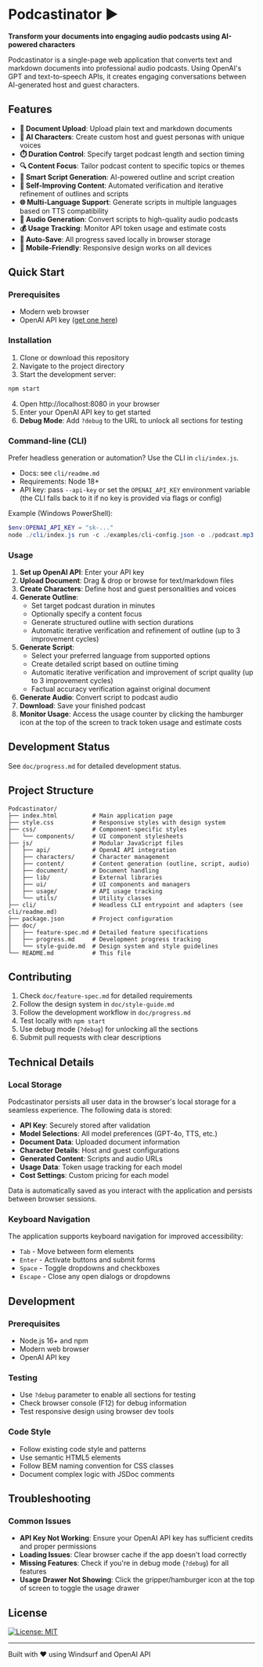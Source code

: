 # Podcastinator ▶️

**Transform your documents into engaging audio podcasts using AI-powered characters**

Podcastinator is a single-page web application that converts text and markdown documents into professional audio podcasts. Using OpenAI's GPT and text-to-speech APIs, it creates engaging conversations between AI-generated host and guest characters.

## Features

- **📄 Document Upload**: Upload plain text and markdown documents
- **🤖 AI Characters**: Create custom host and guest personas with unique voices
- **⏱️ Duration Control**: Specify target podcast length and section timing
- **🔍 Content Focus**: Tailor podcast content to specific topics or themes
- **📝 Smart Script Generation**: AI-powered outline and script creation
- **🤔 Self-Improving Content**: Automated verification and iterative refinement of outlines and scripts
- **🌐 Multi-Language Support**: Generate scripts in multiple languages based on TTS compatibility
- **🎵 Audio Generation**: Convert scripts to high-quality audio podcasts
- **💰 Usage Tracking**: Monitor API token usage and estimate costs
- **💾 Auto-Save**: All progress saved locally in browser storage
- **📱 Mobile-Friendly**: Responsive design works on all devices

## Quick Start

### Prerequisites
- Modern web browser
- OpenAI API key ([get one here](https://platform.openai.com/api-keys))

### Installation

1. Clone or download this repository
2. Navigate to the project directory
3. Start the development server:

```bash
npm start
```

4. Open http://localhost:8080 in your browser
5. Enter your OpenAI API key to get started
6. **Debug Mode**: Add `?debug` to the URL to unlock all sections for testing

### Command-line (CLI)

Prefer headless generation or automation? Use the CLI in `cli/index.js`.

- Docs: see `cli/readme.md`
- Requirements: Node 18+
- API key: pass `--api-key` or set the `OPENAI_API_KEY` environment variable (the CLI falls back to it if no key is provided via flags or config)

Example (Windows PowerShell):

```powershell
$env:OPENAI_API_KEY = "sk-..."
node ./cli/index.js run -c ./examples/cli-config.json -o ./podcast.mp3
```

### Usage

1. **Set up OpenAI API**: Enter your API key
2. **Upload Document**: Drag & drop or browse for text/markdown files
3. **Create Characters**: Define host and guest personalities and voices
4. **Generate Outline**:
   - Set target podcast duration in minutes
   - Optionally specify a content focus
   - Generate structured outline with section durations
   - Automatic iterative verification and refinement of outline (up to 3 improvement cycles)
5. **Generate Script**: 
   - Select your preferred language from supported options
   - Create detailed script based on outline timing
   - Automatic iterative verification and improvement of script quality (up to 3 improvement cycles)
   - Factual accuracy verification against original document
6. **Generate Audio**: Convert script to podcast audio
7. **Download**: Save your finished podcast
8. **Monitor Usage**: Access the usage counter by clicking the hamburger icon at the top of the screen to track token usage and estimate costs

## Development Status

See `doc/progress.md` for detailed development status.

## Project Structure

```
Podcastinator/
├── index.html          # Main application page
├── style.css           # Responsive styles with design system
├── css/                # Component-specific styles
│   └── components/     # UI component stylesheets
├── js/                 # Modular JavaScript files
│   ├── api/            # OpenAI API integration
│   ├── characters/     # Character management
│   ├── content/        # Content generation (outline, script, audio)
│   ├── document/       # Document handling
│   ├── lib/            # External libraries
│   ├── ui/             # UI components and managers
│   ├── usage/          # API usage tracking
│   └── utils/          # Utility classes
├── cli/                # Headless CLI entrypoint and adapters (see cli/readme.md)
├── package.json        # Project configuration
├── doc/
│   ├── feature-spec.md # Detailed feature specifications
│   ├── progress.md     # Development progress tracking
│   └── style-guide.md  # Design system and style guidelines
└── README.md           # This file
```

## Contributing

1. Check `doc/feature-spec.md` for detailed requirements
2. Follow the design system in `doc/style-guide.md`
3. Follow the development workflow in `doc/progress.md`
4. Test locally with `npm start`
5. Use debug mode (`?debug`) for unlocking all the sections
6. Submit pull requests with clear descriptions

## Technical Details

### Local Storage

Podcastinator persists all user data in the browser's local storage for a seamless experience. The following data is stored:

- **API Key**: Securely stored after validation
- **Model Selections**: All model preferences (GPT-4o, TTS, etc.)
- **Document Data**: Uploaded document information
- **Character Details**: Host and guest configurations
- **Generated Content**: Scripts and audio URLs
- **Usage Data**: Token usage tracking for each model
- **Cost Settings**: Custom pricing for each model

Data is automatically saved as you interact with the application and persists between browser sessions.

### Keyboard Navigation

The application supports keyboard navigation for improved accessibility:

- `Tab` - Move between form elements
- `Enter` - Activate buttons and submit forms
- `Space` - Toggle dropdowns and checkboxes
- `Escape` - Close any open dialogs or dropdowns

## Development

### Prerequisites

- Node.js 16+ and npm
- Modern web browser
- OpenAI API key

### Testing

- Use `?debug` parameter to enable all sections for testing
- Check browser console (F12) for debug information
- Test responsive design using browser dev tools

### Code Style

- Follow existing code style and patterns
- Use semantic HTML5 elements
- Follow BEM naming convention for CSS classes
- Document complex logic with JSDoc comments

## Troubleshooting

### Common Issues

- **API Key Not Working**: Ensure your OpenAI API key has sufficient credits and proper permissions
- **Loading Issues**: Clear browser cache if the app doesn't load correctly
- **Missing Features**: Check if you're in debug mode (`?debug`) for all features
- **Usage Drawer Not Showing**: Click the gripper/hamburger icon at the top of screen to toggle the usage drawer

## License

[![License: MIT](https://img.shields.io/badge/License-MIT-yellow.svg)](https://opensource.org/licenses/MIT)

---

Built with ❤️ using Windsurf and OpenAI API